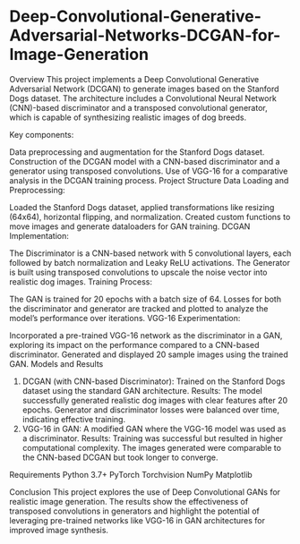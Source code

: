 # Deep-Convolutional-Generative-Adversarial-Networks-DCGAN-for-Image-Generation
Overview
This project implements a Deep Convolutional Generative Adversarial Network (DCGAN) to generate images based on the Stanford Dogs dataset. The architecture includes a Convolutional Neural Network (CNN)-based discriminator and a transposed convolutional generator, which is capable of synthesizing realistic images of dog breeds.

Key components:

Data preprocessing and augmentation for the Stanford Dogs dataset.
Construction of the DCGAN model with a CNN-based discriminator and a generator using transposed convolutions.
Use of VGG-16 for a comparative analysis in the DCGAN training process.
Project Structure
Data Loading and Preprocessing:

Loaded the Stanford Dogs dataset, applied transformations like resizing (64x64), horizontal flipping, and normalization.
Created custom functions to move images and generate dataloaders for GAN training.
DCGAN Implementation:

The Discriminator is a CNN-based network with 5 convolutional layers, each followed by batch normalization and Leaky ReLU activations.
The Generator is built using transposed convolutions to upscale the noise vector into realistic dog images.
Training Process:

The GAN is trained for 20 epochs with a batch size of 64.
Losses for both the discriminator and generator are tracked and plotted to analyze the model’s performance over iterations.
VGG-16 Experimentation:

Incorporated a pre-trained VGG-16 network as the discriminator in a GAN, exploring its impact on the performance compared to a CNN-based discriminator.
Generated and displayed 20 sample images using the trained GAN.
Models and Results
1. DCGAN (with CNN-based Discriminator):
Trained on the Stanford Dogs dataset using the standard GAN architecture.
Results: The model successfully generated realistic dog images with clear features after 20 epochs. Generator and discriminator losses were balanced over time, indicating effective training.
2. VGG-16 in GAN:
A modified GAN where the VGG-16 model was used as a discriminator.
Results: Training was successful but resulted in higher computational complexity. The images generated were comparable to the CNN-based DCGAN but took longer to converge.


Requirements
Python 3.7+
PyTorch
Torchvision
NumPy
Matplotlib

Conclusion
This project explores the use of Deep Convolutional GANs for realistic image generation. The results show the effectiveness of transposed convolutions in generators and highlight the potential of leveraging pre-trained networks like VGG-16 in GAN architectures for improved image synthesis.
